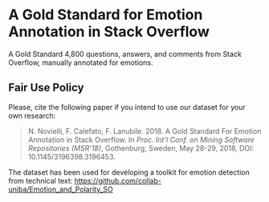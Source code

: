 # A Gold Standard for Emotion Annotation in Stack Overflow
A Gold Standard 4,800 questions, answers, and comments from Stack Overflow, manually annotated for emotions.

## Fair Use Policy
Please, cite the following paper if you intend to use our dataset for your own research:
> N. Novielli, F. Calefato, F. Lanubile. 2018. A Gold Standard For Emotion Annotation in Stack Overflow. In *Proc. Int’l Conf. on Mining Software Repositories (MSR’18)*, Gothenburg, Sweden, May 28-29, 2018, DOI: 10.1145/3196398.3196453.

The dataset has been used for developing a toolkit for emotion detection from technical text: https://github.com/collab-uniba/Emotion_and_Polarity_SO
